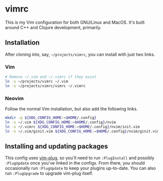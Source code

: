 vimrc
===
This is my Vim configuration for both GNU/Linux and MacOS. It's built around C++
and Clojure development, primarily.

## Installation
After cloning into, say, `~/projects/vimrc`, you can install with just two
links.

### Vim
```bash
# Remove ~/.vim and ~/.vimrc if they exist
ln -s ~/projects/vimrc ~/.vim
ln -s ~/projects/vimrc/vimrc ~/.vimrc
```

### Neovim
Follow the normal Vim installation, but also add the following links.
```bash
mkdir -p ${XDG_CONFIG_HOME:=$HOME/.config}
ln -s ~/.vim ${XDG_CONFIG_HOME:=$HOME/.config}/nvim
ln -s ~/.vimrc ${XDG_CONFIG_HOME:=$HOME/.config}/nvim/init.vim
ln -s ~/.vim/ginit.vim ${XDG_CONFIG_HOME:=$HOME/.config}/nvim/ginit.vim
```

## Installing and updating packages
This config uses [vim-plug](https://github.com/junegunn/vim-plug), so you'll
need to run `:PlugInstall` and possibly `:PlugUpdate` once you've linked in the
configs. From there, you should occasionally run `:PlugUpdate` to keep your
plugins up-to-date. You can also run `:PlugUpgrade` to upgrade vim-plug itself.
